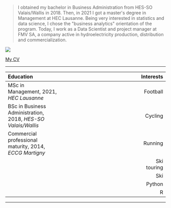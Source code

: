 
> I obtained my bachelor in Business Administration from HES-SO Valais/Wallis in 2018. Then, in 2021 I got a master's degree in Management at HEC Lausanne. Being very interested in statistics and data science, I chose the "business analytics" orientation of the program. Today, I work as a Data Scientist and project manager at FMV SA, a company active in hydroelectricity production, distribution and commercialization.


![](/profile.png)

[My CV](https://glovey.netlify.app/en/curriculum-vitæ/)


---

| **Education**                                                   |                                                     | **Interests**                                                   |
|:----------------------------------------------------------------|-----------------------------------------------------|-----------------------------------------------------------------:|
| MSc in Management, 2021, *HEC Lausanne*                         |                                                     | Football                                                        |
| BSc in Business Administration, 2018, *HES-SO Valais/Wallis*    |                                                     | Cycling                                                         |
| Commercial professional maturity, 2014, *ECCG Martigny*         |                                                     | Running                                                         |
|                                                                 |                                                     | Ski touring                                                     |
|                                                                 |                                                     | Ski                                                             |
|                                                                 |                                                     | Python                                                          |
|                                                                 |                                                     | R                                                               |


--- 





